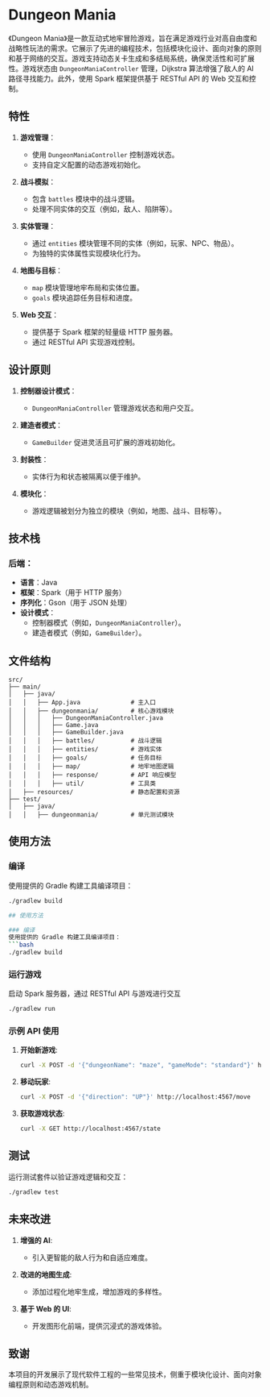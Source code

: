 # Dungeon Mania

《Dungeon Mania》是一款互动式地牢冒险游戏，旨在满足游戏行业对高自由度和战略性玩法的需求。它展示了先进的编程技术，包括模块化设计、面向对象的原则和基于网络的交互。游戏支持动态关卡生成和多结局系统，确保灵活性和可扩展性。游戏状态由 `DungeonManiaController` 管理，Dijkstra 算法增强了敌人的 AI 路径寻找能力。此外，使用 Spark 框架提供基于 RESTful API 的 Web 交互和控制。

## 特性

1. **游戏管理**：
   - 使用 `DungeonManiaController` 控制游戏状态。
   - 支持自定义配置的动态游戏初始化。

2. **战斗模拟**：
   - 包含 `battles` 模块中的战斗逻辑。
   - 处理不同实体的交互（例如，敌人、陷阱等）。

3. **实体管理**：
   - 通过 `entities` 模块管理不同的实体（例如，玩家、NPC、物品）。
   - 为独特的实体属性实现模块化行为。

4. **地图与目标**：
   - `map` 模块管理地牢布局和实体位置。
   - `goals` 模块追踪任务目标和进度。

5. **Web 交互**：
   - 提供基于 Spark 框架的轻量级 HTTP 服务器。
   - 通过 RESTful API 实现游戏控制。

## 设计原则

1. **控制器设计模式**：
   - `DungeonManiaController` 管理游戏状态和用户交互。

2. **建造者模式**：
   - `GameBuilder` 促进灵活且可扩展的游戏初始化。

3. **封装性**：
   - 实体行为和状态被隔离以便于维护。

4. **模块化**：
   - 游戏逻辑被划分为独立的模块（例如，地图、战斗、目标等）。

## 技术栈

### 后端：
- **语言**：Java
- **框架**：Spark（用于 HTTP 服务）
- **序列化**：Gson（用于 JSON 处理）
- **设计模式**：
  - 控制器模式（例如，`DungeonManiaController`）。
  - 建造者模式（例如，`GameBuilder`）。

## 文件结构

```
src/
├── main/
│   ├── java/
│   │   ├── App.java              # 主入口
│   │   ├── dungeonmania/         # 核心游戏模块
│   │   │   ├── DungeonManiaController.java
│   │   │   ├── Game.java
│   │   │   ├── GameBuilder.java
│   │   │   ├── battles/          # 战斗逻辑
│   │   │   ├── entities/         # 游戏实体
│   │   │   ├── goals/            # 任务目标
│   │   │   ├── map/              # 地牢地图逻辑
│   │   │   ├── response/         # API 响应模型
│   │   │   ├── util/             # 工具类
│   ├── resources/                # 静态配置和资源
├── test/
│   ├── java/
│   │   ├── dungeonmania/         # 单元测试模块
```
## 使用方法

### 编译
使用提供的 Gradle 构建工具编译项目：
```bash
./gradlew build

## 使用方法

### 编译
使用提供的 Gradle 构建工具编译项目：
```bash
./gradlew build
```

### 运行游戏
启动 Spark 服务器，通过 RESTful API 与游戏进行交互
```bash
./gradlew run
```

### 示例 API 使用
1. **开始新游戏**:
   ```bash
   curl -X POST -d '{"dungeonName": "maze", "gameMode": "standard"}' http://localhost:4567/start
   ```

2. **移动玩家**:
   ```bash
   curl -X POST -d '{"direction": "UP"}' http://localhost:4567/move
   ```

3. **获取游戏状态**:
   ```bash
   curl -X GET http://localhost:4567/state
   ```


## 测试
运行测试套件以验证游戏逻辑和交互：
```bash
./gradlew test
```

## 未来改进

1. **增强的 AI**:
   - 引入更智能的敌人行为和自适应难度。

2. **改进的地图生成**:
   - 添加过程化地牢生成，增加游戏的多样性。

3. **基于 Web 的 UI**:
   - 开发图形化前端，提供沉浸式的游戏体验。


## 致谢

本项目的开发展示了现代软件工程的一些常见技术，侧重于模块化设计、面向对象编程原则和动态游戏机制。

